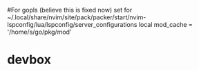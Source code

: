 #For gopls (believe this is fixed now)
set for ~/.local/share/nvim/site/pack/packer/start/nvim-lspconfig/lua/lspconfig/server_configurations
local mod_cache = '/home/s/go/pkg/mod' 

# devbox

